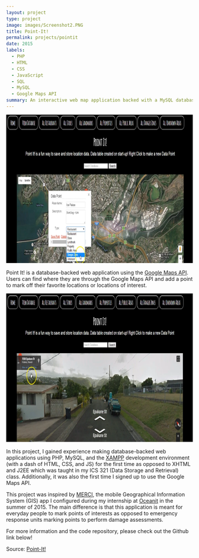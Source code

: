 ```yaml
---
layout: project
type: project
image: images/Screenshot2.PNG
title: Point-It!
permalink: projects/pointit
date: 2015
labels:
  - PHP
  - HTML
  - CSS
  - JavaScript
  - SQL
  - MySQL
  - Google Maps API
summary: An interactive web map application backed with a MySQL database and the Google Maps API developed in ICS 321 at the University of Hawaii at Manoa.
---
```

<img src="/images/Screenshot1.PNG" width="800" height="400">

Point It! is a database-backed web application using the [Google Maps API](https://developers.google.com/maps/). Users can find where they are through the Google Maps API and add a point to mark off their favorite locations or locations of interest. 

<img src="/images/Screenshot2.PNG" width="800" height="400">

In this project, I gained experience making database-backed web applications using PHP, MySQL, and the [XAMPP](https://www.apachefriends.org/index.html) development environment (with a dash of HTML, CSS, and JS) for the first time as opposed to XHTML and J2EE which was taught in my ICS 321 (Data Storage and Retrieval) class. Additionally, it was also the first time I signed up to use the Google Maps API. 

This project was inspired by [MERCI](http://www.oceanit.com/products/merci), the mobile Geographical Information System (GIS) app I configured during my internship at [Oceanit](http://www.oceanit.com/) in the summer of 2015. The main difference is that this application is meant for everyday people to mark points of interests as opposed to emergency response units marking points to perform damage assessments.

For more information and the code repository, please check out the Github link below! 
 
Source: <a href="https://github.com/chrisnguyenhi/Point-It"><i class="large github icon"></i>Point-It!</a>
